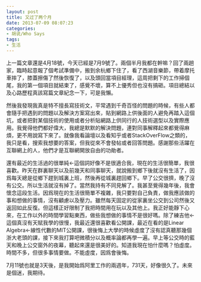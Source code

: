 ```yaml
---
layout: post
title: 又过了两个月
date: 2013-07-09 08:07:23
categories:
- 胡说/Who Says
tags:
- 生活
---
```

上一篇文章還是4月18號，今天已經是7月9號了。兩個半月我都在幹嘛？回了兩趟家，臨時起意報了個考試準備中，搬到余杭鄉下住了，看了西湖音樂節，帶着摩托車摔了，膝蓋擦傷了然後恢復了，以及頭回當項目經理，這周把剩下的工作掃個尾，我的第一個項目就結束了，感覺不壞，算不上優秀但也沒有搞砸。項目總結以及心路歷程真該寫篇文章紀念一下，可是我懶。

然後我發現我真是特不擅長寫技術文，平常遇到千奇百怪的問題的時候，有些人都會隨手把遇到的問題以及解決方案寫出來，貼到網路上供後面的人避免再踏入這個坑，或者把對某個技術的使用或者分析貼網路上供同行的人技術選型以及實際應用。我覺得他們都好偉大，我總是默默的解決問題，連對同事解釋起來都覺得麻煩，更不用說寫下來了。就像我看論壇以及看知乎或者StackOverFlow之類的，我只是看，搜索我想要的答案，但我從來不會發帖或者回答問題。感謝那些活躍在互聯網上的人，他們才是互聯網開放自由的功勛者。

還有最近的生活過的很單純<-這個詞好像不是很適合我，現在的生活很簡單，我很喜歡。昨天在群裏聊天以及前幾天和同事聊天，就說搬到鄉下後就沒有生活了，因爲每天總是從鄉下趕到城裏上班，然後再從城裏趕回鄉下。早了公交很擠，晚了沒有公交。所以生活就沒有掉了。當然我持有不同見解了。我甚至覺得幾年後，我會懷念這段生活。因爲現在的生活很簡單不複雜，我只要對自己負責，做我應該做的事和想做的事情，沒有顧慮以及壓力。雖然每天固定的從家裏坐公交到公司然後又返回如此反復。但這樣正好限制了我把時間用在玩以及其他上。我正好能靜下心來，在工作以外的時間學習點東西，做些我想做的事情不是很好嗎。除了練吉他<-這個真沒有天賦我學的很慢，我最近還很喜歡看公開課，最近在看的是Linear Algebra<-線性代數的MIT公開課，很後悔上大學的時候虛度了沒有認真聽那幾個浙大老頭的課，接下來我打算吧微積分以及概率論都再學一遍。早上等公交時的藍天和晚上公交窗外的夜幕，聽起來還是很美好的。知道我現在怕什麼嗎？怕虛度。時間不多，但很多事情要做。不能虛度，因爲會後悔。

7月11號也就是3天後，是我開始爲阿里工作的兩週年，731天，好像很久了。未來是個迷，我期待。





